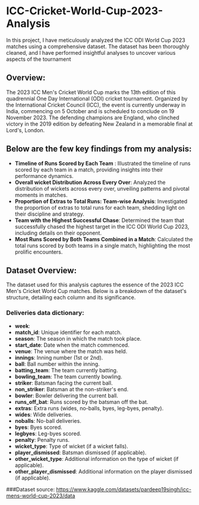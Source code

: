 # ICC-Cricket-World-Cup-2023-Analysis
In this project, I have meticulously analyzed the ICC ODI World Cup 2023 matches using a comprehensive dataset. The dataset has been thoroughly cleaned, and I have performed insightful analyses to uncover various aspects of the tournament
## Overview:
The 2023 ICC Men's Cricket World Cup marks the 13th edition of this quadrennial One Day International (ODI) cricket tournament. Organized by the International Cricket Council (ICC), the event is currently underway in India, commencing on 5 October and is scheduled to conclude on 19 November 2023. The defending champions are England, who clinched victory in the 2019 edition by defeating New Zealand in a memorable final at Lord's, London.

## Below are the few key findings from my analysis:
- **Timeline of Runs Scored by Each Team** : Illustrated the timeline of runs scored by each team in a match, providing insights into their performance dynamics.
- **Overall wicket Distribution Across Every Over**: Analyzed the distribution of wickets across every over, unveiling patterns and pivotal moments in matches.
- **Proportion of Extras to Total Runs: Team-wise Analysis**: Investigated the proportion of extras to total runs for each team, shedding light on their discipline and strategy.
- **Team with the Highest Successful Chase**: Determined the team that successfully chased the highest target in the ICC ODI World Cup 2023, including details on their opponent.
- **Most Runs Scored by Both Teams Combined in a Match**: Calculated the total runs scored by both teams in a single match, highlighting the most prolific encounters.

## Dataset Overview:
The dataset used for this analysis captures the essence of the 2023 ICC Men's Cricket World Cup matches. Below is a breakdown of the dataset's structure, detailing each column and its significance.

### Deliveries data dictionary:
- **week**:
- **match_id**: Unique identifier for each match.
- **season**: The season in which the match took place.
- **start_date**: Date when the match commenced.
- **venue**: The venue where the match was held.
- **innings**: Inning number (1st or 2nd).
- **ball**: Ball number within the inning.
- **batting_team**: The team currently batting.
- **bowling_team**: The team currently bowling.
- **striker**: Batsman facing the current ball.
- **non_striker**: Batsman at the non-striker's end.
- **bowler**: Bowler delivering the current ball.
- **runs_off_bat**: Runs scored by the batsman off the bat.
- **extras**: Extra runs (wides, no-balls, byes, leg-byes, penalty).
- **wides**: Wide deliveries.
- **noballs**: No-ball deliveries.
- **byes**: Byes scored.
- **legbyes**: Leg-byes scored.
- **penalty**: Penalty runs.
- **wicket_type**: Type of wicket (if a wicket falls).
- **player_dismissed**: Batsman dismissed (if applicable).
- **other_wicket_type**: Additional information on the type of wicket (if applicable).
- **other_player_dismissed**: Additional information on the player dismissed (if applicable).

###Dataset source: https://www.kaggle.com/datasets/pardeep19singh/icc-mens-world-cup-2023/data
